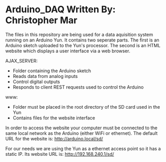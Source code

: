 Arduino_DAQ
Written By: Christopher Mar
===========
The files in this repository are being used for a data aquisition system running on an Arduino Yun.  It contains two
seperate parts.  The first is an Arduino sketch uploaded to the Yun's processor.  The second is an HTML website which displays a
user interface via a web browser.

AJAX_SERVER:

- Folder containing the Arduino sketch
- Reads data from analog inputs
- Control digital outputs
- Responds to client REST requests used to control the Arduino
	
www:

 - Folder must be placed in the root directory of the SD card used in the Yun
 - Contains files for the website interface
		
In order to access the website your computer must be connected to the same local network as the Arduino (either WiFi or ethernet).
The default URL for the website is:	http://arduino.local/sd/

For our needs we are using the Yun as a ethernet access point so it has a static IP.
Its website URL is: http://192.168.240.1/sd/
